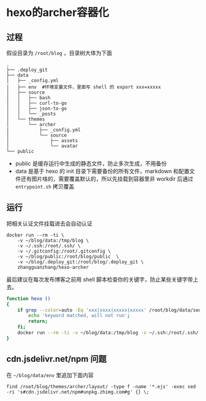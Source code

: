 
# hexo的archer容器化

## 过程

假设目录为 `/root/blog` ，目录树大体为下面
```
.
├── .deploy_git
├── data
│   ├── _config.yml
│   ├── env  #环境变量文件，里面写 shell 的 export xxx=xxxxx
│   ├── source
│   │   ├── bash
│   │   ├── curl-to-go
│   │   ├── json-to-go
│   │   └── _posts
│   └── themes
│       └── archer
|           ├── _config.yml
│           └── source
│               ├── assets
│               └── avatar
└── public
```

- public 是缓存运行中生成的静态文件，防止多次生成，不用备份
- data 是基于 hexo 的 init 目录下需要备份的所有文件，markdown 和配置文件还有图片啥的，需要覆盖默认的，所以先挂载到容器里非 workdir 后通过 `entrypoint.sh` 拷贝覆盖

## 运行

把相关认证文件挂载进去会自动认证

```
docker run --rm -ti \
    -v ~/blog/data:/tmp/blog \
    -v ~/.ssh:/root/.ssh/ \
    -v ~/.gitconfig:/root/.gitconfig \
    -v ~/blog/public:/root/blog/public  \
    -v ~/blog/.deploy_git:/root/blog/.deploy_git \
    zhangguanzhang/hexo-archer
```

最后建议在每次发布博客之前用 shell 脚本检查你的关键字，防止某些关键字带上去。

```bash
function hexo () 
{ 
    if grep --color=auto -Eq 'xxx|xxxx|xxxxx|xxxxx' /root/blog/data/source/_posts/*; then
        echo 'keyword matched, will not run';
        return;
    fi;
    docker run --rm -ti -v ~/blog/data:/tmp/blog -v ~/.ssh:/root/.ssh/ -v ~/.gitconfig:/root/.gitconfig -v ~/blog/public:/root/blog/public -v ~/blog/.deploy_git:/root/blog/.deploy_git zhangguanzhang/hexo-archer
}
```

## cdn.jsdelivr.net/npm 问题

在 `~/blog/data/env` 里追加下面内容

```
find /root/blog/themes/archer/layout/ -type f -name '*.ejs' -exec sed -ri 's#cdn.jsdelivr.net/npm#unpkg.zhimg.com#g' {} \;
```
